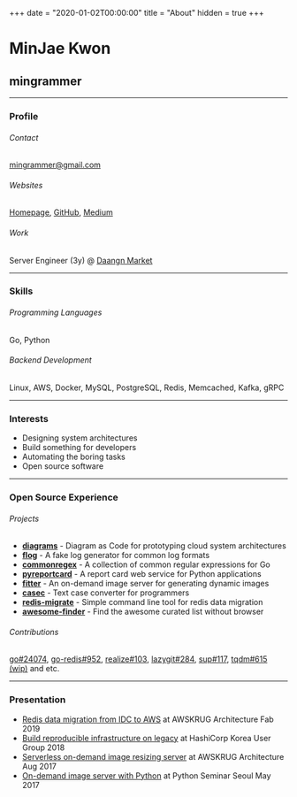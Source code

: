 +++
date = "2020-01-02T00:00:00"
title = "About"
hidden = true
+++

# MinJae Kwon

## mingrammer

---

### Profile

###### Contact

[mingrammer@gmail.com](mingrammer@gmail.com)

###### Websites

[Homepage](https://mingrammer.com), [GitHub](https://github.com/mingrammer), [Medium](https://medium.com/@mingrammer)

###### Work

Server Engineer (3y) @ [Daangn Market](https://www.daangn.com/)

---

### Skills

###### Programming Languages

Go, Python

###### Backend Development

Linux, AWS, Docker, MySQL, PostgreSQL, Redis, Memcached, Kafka, gRPC

---

### Interests

- Designing system architectures
- Build something for developers
- Automating the boring tasks
- Open source software

---

### Open Source Experience

###### Projects

- **[diagrams](https://github.com/mingrammer/diagrams)** - Diagram as Code for prototyping cloud system architectures
- **[flog](https://github.com/mingrammer/flog)** - A fake log generator for common log formats
- **[commonregex](https://github.com/mingrammer/commonregex)** - A collection of common regular expressions for Go
- **[pyreportcard](https://github.com/mingrammer/pyreportcard)** - A report card web service for Python applications
- **[fitter](https://github.com/mingrammer/fitter)** - An on-demand image server for generating dynamic images
- **[casec](https://github.com/mingrammer/casec)** - Text case converter for programmers
- **[redis-migrate](https://github.com/mingrammer/redis-migrate)** - Simple command line tool for redis data migration
- **[awesome-finder](https://github.com/mingrammer/awesome-finder)** - Find the awesome curated list without browser

###### Contributions

[go#24074](https://github.com/golang/go/pull/24074), [go-redis#952](https://github.com/go-redis/redis/pull/952), [realize#103](https://github.com/oxequa/realize/pull/103), [lazygit#284](https://github.com/jesseduffield/lazygit/pull/284), [sup#117](https://github.com/pressly/sup/pull/117), [tqdm#615 (wip)](https://github.com/tqdm/tqdm/pull/615) and etc.

---

### Presentation

- [Redis data migration from IDC to AWS](https://speakerdeck.com/mingrammer/idceseo-awsro-redis-deiteo-ijeonhagi) at AWSKRUG Architecture Fab 2019
- [Build reproducible infrastructure on legacy](https://speakerdeck.com/mingrammer/regeosi-wieseo-jaehyeon-ganeunghan-hwangyeong-gucughagi) at HashiCorp Korea User Group 2018
- [Serverless on-demand image resizing server](https://speakerdeck.com/mingrammer/building-a-serverless-application-with-aws) at AWSKRUG Architecture Aug 2017
- [On-demand image server with Python](https://speakerdeck.com/mingrammer/on-demand-image-server-with-python) at Python Seminar Seoul May 2017

